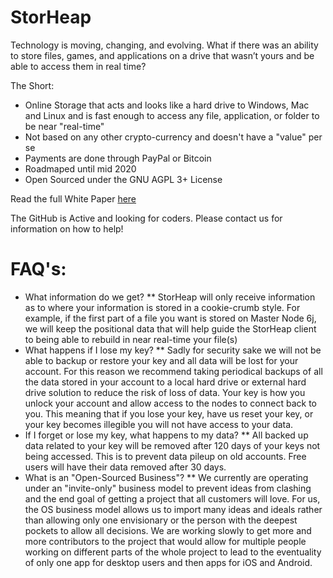 # StorHeap
Technology is moving, changing, and evolving. What if there was an ability to  store files, games, and applications on a drive that wasn’t yours and be able to  access them in real time?

The Short:
* Online Storage that acts and looks like a hard drive to Windows, Mac and Linux and is fast enough to access any file, application, or folder to be near "real-time"
* Not based on any other crypto-currency and doesn't have a "value" per se
* Payments are done through PayPal or Bitcoin
* Roadmaped until mid 2020
* Open Sourced under the GNU AGPL 3+ License

Read the full White Paper [here](https://github.com/ohioiproject/StorHeap/blob/master/Documents/StorHeapWhitepaper-version1.2.pdf)

The GitHub is Active and looking for coders. Please contact us for information on how to help!

# FAQ's:
* What information do we get?
** StorHeap will only receive information as to where your information is stored in a cookie-crumb style. For example, if the first part of a file you want is stored on Master Node 6j, we will keep the positional data that will help guide the StorHeap client to being able to rebuild in near real-time your file(s)
* What happens if I lose my key?
** Sadly for security sake we will not be able to backup or restore your key and all data will be lost for your account. For this reason we recommend taking periodical backups of all the data stored in your account to a local hard drive or external hard drive solution to reduce the risk of loss of data. Your key is how you unlock your account and allow access to the nodes to connect back to you. This meaning that if you lose your key, have us reset your key, or your key becomes illegible you will not have access to your data. 
* If I forget or lose my key, what happens to my data?
** All backed up data related to your key will be removed after 120 days of your keys not being accessed. This is to prevent data pileup on old accounts. Free users will have their data removed after 30 days.
* What is an "Open-Sourced Business"?
** We currently are operating under an "invite-only" business model to prevent ideas from clashing and the end goal of getting a project that all customers will love. For us, the OS business model allows us to import many ideas and ideals rather than allowing only one envisionary or the person with the deepest pockets to allow all decisions. We are working slowly to get more and more contributors to the project that would allow for multiple people working on different parts of the whole project to lead to the eventuality of only one app for desktop users and then apps for iOS and Android.
